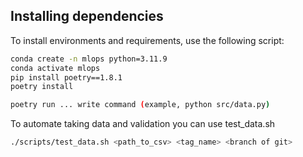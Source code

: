 ## Installing dependencies

To install environments and requirements, use the following script:
```bash
conda create -n mlops python=3.11.9 
conda activate mlops
pip install poetry==1.8.1
poetry install

poetry run ... write command (example, python src/data.py)
```

To automate taking data and validation you can use test_data.sh
```bash
./scripts/test_data.sh <path_to_csv> <tag_name> <branch of git>
```
